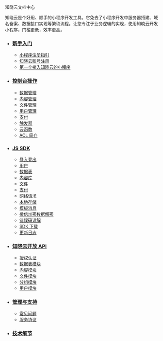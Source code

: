 <div class="doc-wrapper">
  <section class="doc-header">
    <p class="doc-title">
      知晓云文档中心
    </p>
    <p class="doc-desc">
      知晓云是个好用、顺手的小程序开发工具。它免去了小程序开发中服务器搭建、域名备案、数据接口实现等繁琐流程。让您专注于业务逻辑的实现，使用知晓云开发小程序，门槛更低，效率更高。
    </p>
  </section>

  <ul class="doc-detail">
    <li>
      <h3>
        <a href="/newbies/README.md/">新手入门</a>
      </h3>
      <ul class="doc-newbie doc-detail-item">
        <li>
          <a href="/newbies/#小程序注册指引">小程序注册指引</a>
        </li>
        <li>
          <a href="/newbies/#知晓云账号注册">知晓云账号注册</a>
        </li>
        <li>
          <a href="/newbies/#创建第一个接入知晓云的小程序">第一个接入知晓云的小程序</a>
        </li>
      </ul>
    </li>
    <li>
      <h3>
        <a href="/dashboard/README.md/">控制台操作</a>
      </h3>
      <ul class="doc-dashboard doc-detail-item">
        <li>
          <a href="/dashboard/schema.md/">数据管理</a>
        </li>
        <li>
          <a href="/dashboard/content.md/">内容管理</a>
        </li>
        <li>
          <a href="/dashboard/file.md/">文件管理</a>
        </li>
        <li>
          <a href="/dashboard/user.md/">用户管理</a>
        </li>
        <li>
          <a href="/dashboard/payment.md/">支付</a>
        </li>
        <li>
          <a href="/dashboard/trigger.md/">触发器</a>
        </li>
        <li>
          <a href="/dashboard/cloud-function.md/">云函数</a>
        </li>
        <li>
          <a href="/dashboard/acl.md/">ACL 简介</a>
        </li>
      </ul>
    </li>
    <li>
      <h3>
        <a href="/js-sdk/">JS SDK</a>
      </h3>
      <ul class="doc-js-sdk doc-detail-item">
        <li>
          <a href="/js-sdk/signin-signout.md/">登入登出</a>
        </li>
        <li>
          <a href="/js-sdk/user.md/">用户</a>
        </li>
        <li>
          <a href="/js-sdk/schema/README.md/">数据表</a>
        </li>
        <li>
          <a href="/js-sdk/content/README.md/">内容库</a>
        </li>
        <li>
          <a href="/js-sdk/file/README.md/">文件</a>
        </li>
        <li>
          <a href="/js-sdk/payment/README.md/">支付</a>
        </li>
        <li>
          <a href="/js-sdk/request.md/">网络请求</a>
        </li>
        <li>
          <a href="/js-sdk/local-storage.md/">本地存储</a>
        </li>
        <li>
          <a href="/js-sdk/template-message.md/">模板消息</a>
        </li>
      </ul>
      <ul class="doc-js-sdk doc-detail-item">
        <li>
          <a href="/js-sdk/wechat-decrypt.md/">微信加密数据解密</a>
        </li>
        <li>
          <a href="/js-sdk/error-code.md/">错误码详解</a>
        </li>
        <li>
          <a href="/js-sdk/download-sdk.md/">SDK 下载</a>
        </li>
        <li>
          <a href="https://github.com/ifanrx/hydrogen-js-sdk/blob/master/CHANGELOG.md">更新日志</a>
        </li>
      </ul>
    </li>
    <li>
      <h3>
        <a href="/open-api/README.md/">知晓云开放 API</a>
      </h3>
      <ul class="doc-open-api doc-detail-item">
        <li>
          <a href="/open-api/authentication.md/">授权认证</a>
        </li>
        <li>
          <a href="/open-api/record.md/">数据表模块</a>
        </li>
        <li>
          <a href="/open-api/content.md/">内容模块</a>
        </li>
        <li>
          <a href="/open-api/file/README.md/">文件模块</a>
        </li>
        <li>
          <a href="/open-api/group/README.md/">分组模块</a>
        </li>
        <li>
          <a href="/open-api/user.md/">用户模块</a>
        </li>
      </ul>
    </li>
    <li>
      <h3>
        <a href="/support/README.md/">管理与支持</a>
      </h3>
      <ul class="doc-support doc-detail-item">
        <li>
          <a href="/support/qA.md/"> 常见问题</a>
        </li>
        <li>
          <a href="/support/terms.md/">服务协议</a>
        </li>
      </ul>
    </li>
    <li>
      <h3>
        <a href="/technical-notes.md/">技术细节</a>
      </h3>
   </li>
   </ul>
</div>